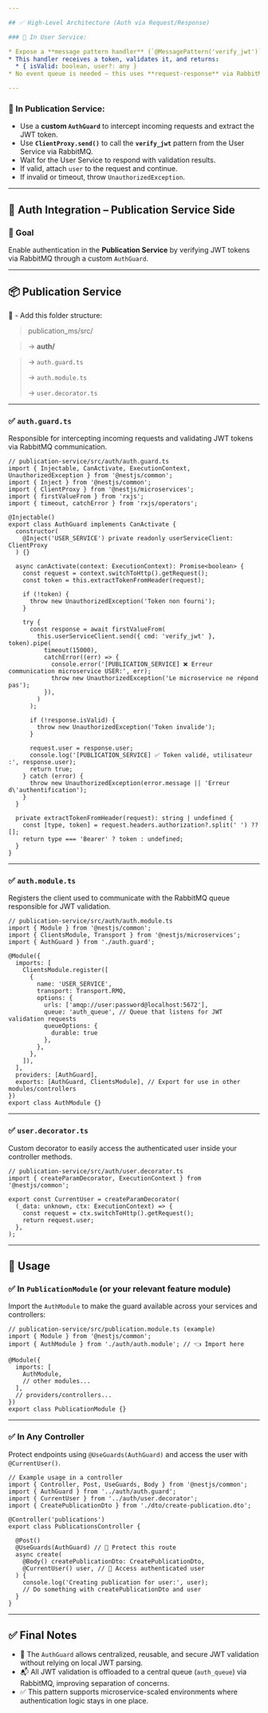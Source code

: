 ```yaml
---

## ✅ High-Level Architecture (Auth via Request/Response)

### 🧩 In User Service:

* Expose a **message pattern handler** (`@MessagePattern('verify_jwt')`) to  **validate JWT tokens** .
* This handler receives a token, validates it, and returns:
  * { isValid: boolean, user?: any }
* No event queue is needed — this uses **request-response** via RabbitMQ.

---
```


### 🧩 In Publication Service:

* Use a **custom `AuthGuard`** to intercept incoming requests and extract the JWT token.
* Use **`ClientProxy.send()`** to call the **`verify_jwt`** pattern from the User Service via RabbitMQ.
* Wait for the User Service to respond with validation results.
* If valid, attach `user` to the request and continue.
* If invalid or timeout, throw `UnauthorizedException`.

---

## 🔐 Auth Integration – Publication Service Side

### 🧩 Goal

Enable authentication in the **Publication Service** by verifying JWT tokens via RabbitMQ through a custom `AuthGuard`.

---

## 📦 Publication Service

📢 - Add this folder structure:

> publication_ms/src/

> → **auth/**

> → `auth.guard.ts`
>
> → `auth.module.ts`
>
> → `user.decorator.ts`

---

### ✅ `auth.guard.ts`

Responsible for intercepting incoming requests and validating JWT tokens via RabbitMQ communication.

```
// publication-service/src/auth/auth.guard.ts
import { Injectable, CanActivate, ExecutionContext, UnauthorizedException } from '@nestjs/common';
import { Inject } from '@nestjs/common';
import { ClientProxy } from '@nestjs/microservices';
import { firstValueFrom } from 'rxjs';
import { timeout, catchError } from 'rxjs/operators';

@Injectable()
export class AuthGuard implements CanActivate {
  constructor(
    @Inject('USER_SERVICE') private readonly userServiceClient: ClientProxy
  ) {}

  async canActivate(context: ExecutionContext): Promise<boolean> {
    const request = context.switchToHttp().getRequest();
    const token = this.extractTokenFromHeader(request);
  
    if (!token) {
      throw new UnauthorizedException('Token non fourni');
    }
  
    try {
      const response = await firstValueFrom(
        this.userServiceClient.send({ cmd: 'verify_jwt' }, token).pipe(
          timeout(15000),
          catchError((err) => {
            console.error('[PUBLICATION_SERVICE] ❌ Erreur communication microservice USER:', err);
            throw new UnauthorizedException('Le microservice ne répond pas');
          }),
        )
      );
    
      if (!response.isValid) {
        throw new UnauthorizedException('Token invalide');
      }

      request.user = response.user;
      console.log('[PUBLICATION_SERVICE] ✅ Token validé, utilisateur :', response.user);
      return true;
    } catch (error) {
      throw new UnauthorizedException(error.message || 'Erreur d\'authentification');
    }
  }

  private extractTokenFromHeader(request): string | undefined {
    const [type, token] = request.headers.authorization?.split(' ') ?? [];
    return type === 'Bearer' ? token : undefined;
  }
}

```

---

### ✅ `auth.module.ts`

Registers the client used to communicate with the RabbitMQ queue responsible for JWT validation.

```
// publication-service/src/auth/auth.module.ts
import { Module } from '@nestjs/common';
import { ClientsModule, Transport } from '@nestjs/microservices';
import { AuthGuard } from './auth.guard';

@Module({
  imports: [
    ClientsModule.register([
      {
        name: 'USER_SERVICE',
        transport: Transport.RMQ,
        options: {
          urls: ['amqp://user:password@localhost:5672'],
          queue: 'auth_queue', // Queue that listens for JWT validation requests
          queueOptions: {
            durable: true
          },
        },
      },
    ]),
  ],
  providers: [AuthGuard],
  exports: [AuthGuard, ClientsModule], // Export for use in other modules/controllers
})
export class AuthModule {}

```

---

### ✅ `user.decorator.ts`

Custom decorator to easily access the authenticated user inside your controller methods.

```
// publication-service/src/auth/user.decorator.ts
import { createParamDecorator, ExecutionContext } from '@nestjs/common';

export const CurrentUser = createParamDecorator(
  (_data: unknown, ctx: ExecutionContext) => {
    const request = ctx.switchToHttp().getRequest();
    return request.user;
  },
);

```

---

## 🧩 Usage

### ✅ In `PublicationModule` (or your relevant feature module)

Import the `AuthModule` to make the guard available across your services and controllers:

```
// publication-service/src/publication.module.ts (example)
import { Module } from '@nestjs/common';
import { AuthModule } from './auth/auth.module'; // 👈 Import here

@Module({
  imports: [
    AuthModule,
    // other modules...
  ],
  // providers/controllers...
})
export class PublicationModule {}

```

---

### ✅ In Any Controller

Protect endpoints using `@UseGuards(AuthGuard)` and access the user with `@CurrentUser()`.

```
// Example usage in a controller
import { Controller, Post, UseGuards, Body } from '@nestjs/common';
import { AuthGuard } from '../auth/auth.guard';
import { CurrentUser } from '../auth/user.decorator';
import { CreatePublicationDto } from './dto/create-publication.dto';

@Controller('publications')
export class PublicationsController {
  
  @Post()
  @UseGuards(AuthGuard) // 🔐 Protect this route
  async create(
    @Body() createPublicationDto: CreatePublicationDto,
    @CurrentUser() user, // 👤 Access authenticated user
  ) {
    console.log('Creating publication for user:', user);
    // Do something with createPublicationDto and user
  }
}

```

---

## ✅ Final Notes

* 🧠 The `AuthGuard` allows centralized, reusable, and secure JWT validation without relying on local JWT parsing.
* 📬 All JWT validation is offloaded to a central queue (`auth_queue`) via RabbitMQ, improving separation of concerns.
* ✅ This pattern supports microservice-scaled environments where authentication logic stays in one place.
